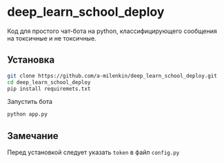 # deep_learn_school_deploy


Код для простого чат-бота на python, классифицирующего сообщения на токсичные и не токсичные. 


## Установка

```bash
git clone https://github.com/a-milenkin/deep_learn_school_deploy.git
cd deep_learn_school_deploy
pip install requiremets.txt
```

Запустить бота

```bash
python app.py
```

## Замечание
Перед установкой следует указать `token` в файл `config.py`  
